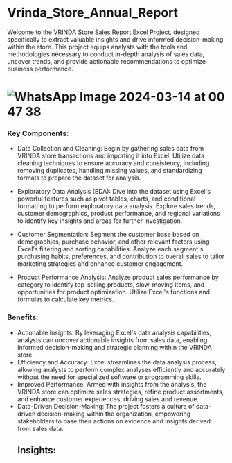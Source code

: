 # Vrinda_Store_Annual_Report
Welcome to the VRINDA Store Sales Report Excel Project, designed specifically to extract valuable insights and drive informed decision-making within the store. 
This project equips analysts with the tools and methodologies necessary to conduct in-depth analysis of sales data, uncover trends, and provide actionable recommendations to optimize business performance.

# ![WhatsApp Image 2024-03-14 at 00 47 38](https://github.com/arif246/Vrinda-Store-Annual-Report-/assets/71145958/d88f8634-16af-42df-941f-311094144c58)

### Key Components:
- Data Collection and Cleaning: Begin by gathering sales data from VRINDA store transactions and importing it into Excel. Utilize data cleaning techniques to ensure accuracy and consistency, including removing duplicates, handling missing values, and standardizing formats to prepare the dataset for analysis.

- Exploratory Data Analysis (EDA): Dive into the dataset using Excel's powerful features such as pivot tables, charts, and conditional formatting to perform exploratory data analysis. Explore sales trends, customer demographics, product performance, and regional variations to identify key insights and areas for further investigation.

- Customer Segmentation: Segment the customer base based on demographics, purchase behavior, and other relevant factors using Excel's filtering and sorting capabilities. Analyze each segment's purchasing habits, preferences, and contribution to overall sales to tailor marketing strategies and enhance customer engagement.

- Product Performance Analysis: Analyze product sales performance by category to identify top-selling products, slow-moving items, and opportunities for product optimization. Utilize Excel's functions and formulas to calculate key metrics.
### Benefits:
- Actionable Insights: By leveraging Excel's data analysis capabilities, analysts can uncover actionable insights from sales data, enabling informed decision-making and strategic planning within the VRINDA store.
- Efficiency and Accuracy: Excel streamlines the data analysis process, allowing analysts to perform complex analyses efficiently and accurately without the need for specialized software or programming skills.
- Improved Performance: Armed with insights from the analysis, the VRINDA store can optimize sales strategies, refine product assortments, and enhance customer experiences, driving sales and revenue.
- Data-Driven Decision-Making: The project fosters a culture of data-driven decision-making within the organization, empowering stakeholders to base their actions on evidence and insights derived from sales data.
  ## Insights:
  

